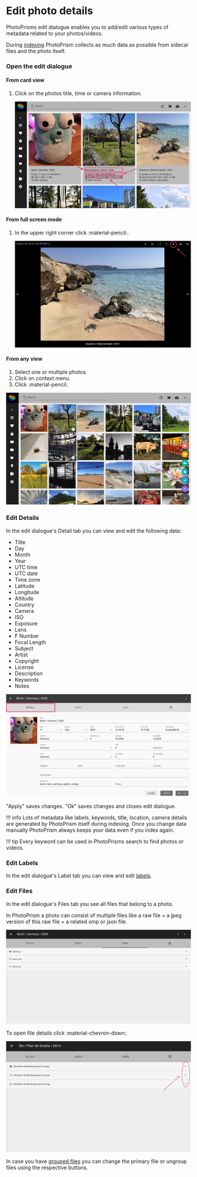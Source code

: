 # Edit photo details #
PhotoPrisms edit dialogue enables you to add/edit various types of metadata related to your photos/videos.

During [indexing](../index.md) PhotoPrism collects as much data as possible from sidecar files and the photo itself.

### Open the edit dialogue ###

#### From card view ####

1. Click on the photos title, time or camera information.

    ![Screenshot](img/edit-open-1.png)

#### From full screen mode ####

1. In the upper right corner click :material-pencil:.

    ![Screenshot](img/edit-open-2.png)

#### From any view ####

1. Select one or multiple photos.
2. Click on context menu.
3. Click :material-pencil:.

![Screenshot](img/edit-open-3.png)

### Edit Details ###
In the edit dialogue's Detail tab you can view and edit the following data:

* Title
* Day
* Month
* Year
* UTC time
* UTC date
* Time zone
* Latitude
* Longitude
* Altitude
* Country
* Camera
* ISO
* Exposure
* Lens
* F Number
* Focal Length
* Subject
* Artist
* Copyright
* License
* Description
* Keywords
* Notes

![Screenshot](img/edit-details.png)

"Apply" saves changes. "Ok" saves changes and closes edit dialogue.

!!! info
    Lots of metadata like labels, keywords, title, location, camera details are generated by PhotoPrism itself during indexing. 
    Once you change data manually PhotoPrism always keeps your data even if you index again.
    
!!! tip
    Every keyword can be used in PhotoPrisms search to find photos or videos.
    
### Edit Labels ###
In the edit dialogue's Label tab you can view and edit [labels](labels.md).

### Edit Files ###
In the edit dialogue's Files tab you see all files that belong to a photo.

In PhotoPrism a photo can consist of multiple files like a raw file + a jpeg version of this raw file + a related xmp or json file.

![Screenshot](img/files-1.png)

To open file details click :material-chevron-down:.

![Screenshot](img/group-2.png)

In case you have [grouped files](stacks.md) you can change the primary file or ungroup files using the respective buttons.


